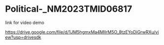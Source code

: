 # Political-_NM2023TMID06817

link for video demo

https://drive.google.com/file/d/1JM5hgmxMa4MllrM5O_8tzEYoDiGrwRXu/view?usp=drivesdk
